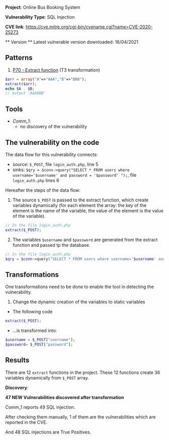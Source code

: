 **Project**: Online Bus Booking System

**Vulnerability Type**: SQL Injection

**CVE link**: https://cve.mitre.org/cgi-bin/cvename.cgi?name=CVE-2020-25273

** Version ** Latest vulnerable version downloaded: 16/04/2021


## Patterns

1. [P70 - Extract function](https://github.com/GiuliCler/testability_tarpits/tree/main/PHP/Testability_Patterns/70_extract)  (T3 transformation)
```php
$arr = array("A"=>"AAA","B"=>"BBB");
extract($arr);
echo $A . $B;
// output 'AAABBB'
```

## Tools

- _Comm_1_:
  - no discovery of the vulnerability

## The vulnerability on the code

The data flow for this vulnerability connects:
- source: `$_POST`, file `login_auth.php`, line 5
- sinks: `$qry = $conn->query("SELECT * FROM users where username='$username' and password = '$password' ");`, file `login_auth.php` lines 6

Hereafter the steps of the data flow:

1. The source `$_POST` is passed to the extract function, which create variables dynamically (for each element the array: the key of the element is the name of the variable, the value of the element is the value of the variable).
```php
// In the file login_auth.php
extract($_POST);
```

2. The variables `$username` and `$password` are generated from the extract function and passed tp the database.
```php
// In the file login_auth.php
$qry = $conn->query("SELECT * FROM users where username='$username' and password = '$password' ");
```

## Transformations
One transformations need to be done to enable the tool in detecting the vulnerability.

1. Change the dynamic creation of the variables to static variables 
- The following code
```php
extract($_POST);
```

- ...is transformed into:
```php
$username = $_POST["username"];
$password= $_POST["password"];
```

## Results

There are 12 `extract` functions in the project. These 12 functions create 36 variables dynamically from `$_POST` array.

**Discovery**:

**47 NEW Vulnerabilities discovered after transformation**

Comm_1 reports 49 SQL injection. 

After checking them manually, 1 of them are the vulnerabilities which are reported in the CVE.

And 48 SQL injections are True Positives.

```